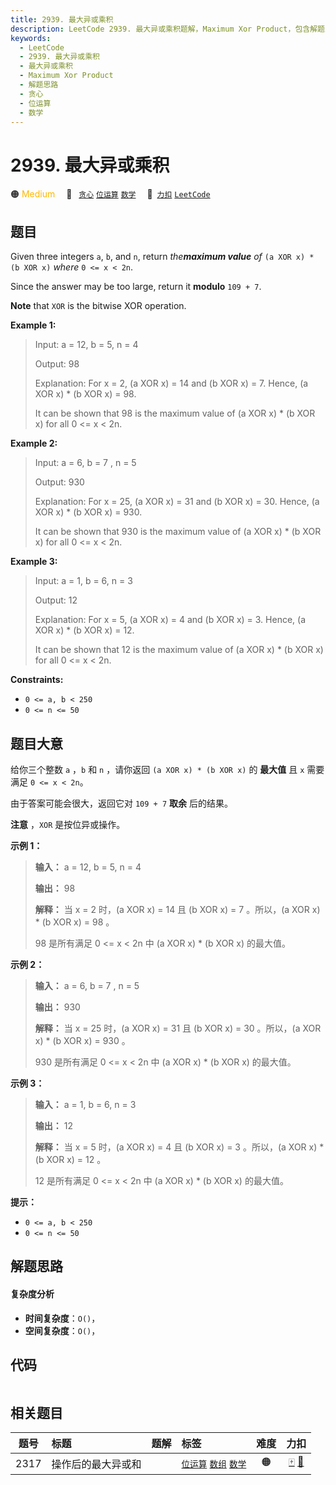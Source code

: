 ```yaml
---
title: 2939. 最大异或乘积
description: LeetCode 2939. 最大异或乘积题解，Maximum Xor Product，包含解题思路、复杂度分析以及完整的 JavaScript 代码实现。
keywords:
  - LeetCode
  - 2939. 最大异或乘积
  - 最大异或乘积
  - Maximum Xor Product
  - 解题思路
  - 贪心
  - 位运算
  - 数学
---
```


# 2939. 最大异或乘积

🟠 <font color=#ffb800>Medium</font>&emsp; 🔖&ensp; [`贪心`](/tag/greedy.md) [`位运算`](/tag/bit-manipulation.md) [`数学`](/tag/math.md)&emsp; 🔗&ensp;[`力扣`](https://leetcode.cn/problems/maximum-xor-product) [`LeetCode`](https://leetcode.com/problems/maximum-xor-product)

## 题目

Given three integers `a`, `b`, and `n`, return _the**maximum value** of_ `(a
XOR x) * (b XOR x)` _where_ `0 <= x < 2n`.

Since the answer may be too large, return it **modulo** `109 + 7`.

**Note** that `XOR` is the bitwise XOR operation.



**Example 1:**

> Input: a = 12, b = 5, n = 4
> 
> Output: 98
> 
> Explanation: For x = 2, (a XOR x) = 14 and (b XOR x) = 7. Hence, (a XOR x) * (b XOR x) = 98. 
> 
> It can be shown that 98 is the maximum value of (a XOR x) * (b XOR x) for all 0 <= x < 2n.

**Example 2:**

> Input: a = 6, b = 7 , n = 5
> 
> Output: 930
> 
> Explanation: For x = 25, (a XOR x) = 31 and (b XOR x) = 30. Hence, (a XOR x) * (b XOR x) = 930.
> 
> It can be shown that 930 is the maximum value of (a XOR x) * (b XOR x) for all 0 <= x < 2n.

**Example 3:**

> Input: a = 1, b = 6, n = 3
> 
> Output: 12
> 
> Explanation: For x = 5, (a XOR x) = 4 and (b XOR x) = 3. Hence, (a XOR x) * (b XOR x) = 12.
> 
> It can be shown that 12 is the maximum value of (a XOR x) * (b XOR x) for all 0 <= x < 2n.

**Constraints:**

  * `0 <= a, b < 250`
  * `0 <= n <= 50`


## 题目大意

给你三个整数 `a` ，`b` 和 `n` ，请你返回 `(a XOR x) * (b XOR x)` 的 **最大值**  且 `x` 需要满足 `0
<= x < 2n`。

由于答案可能会很大，返回它对 `109 + 7` **取余**  后的结果。

**注意** ，`XOR` 是按位异或操作。



**示例 1：**

> 
> 
> 
> 
> 
> **输入：** a = 12, b = 5, n = 4
> 
> **输出：** 98
> 
> **解释：** 当 x = 2 时，(a XOR x) = 14 且 (b XOR x) = 7 。所以，(a XOR x) * (b XOR x) = 98 。
> 
> 98 是所有满足 0 <= x < 2n 中 (a XOR x) * (b XOR x) 的最大值。
> 
> 

**示例 2：**

> 
> 
> 
> 
> 
> **输入：** a = 6, b = 7 , n = 5
> 
> **输出：** 930
> 
> **解释：** 当 x = 25 时，(a XOR x) = 31 且 (b XOR x) = 30 。所以，(a XOR x) * (b XOR x) = 930 。
> 
> 930 是所有满足 0 <= x < 2n 中 (a XOR x) * (b XOR x) 的最大值。

**示例 3：**

> 
> 
> 
> 
> 
> **输入：** a = 1, b = 6, n = 3
> 
> **输出：** 12
> 
> **解释：** 当 x = 5 时，(a XOR x) = 4 且 (b XOR x) = 3 。所以，(a XOR x) * (b XOR x) = 12 。
> 
> 12 是所有满足 0 <= x < 2n 中 (a XOR x) * (b XOR x) 的最大值。
> 
> 



**提示：**

  * `0 <= a, b < 250`
  * `0 <= n <= 50`


## 解题思路

#### 复杂度分析

- **时间复杂度**：`O()`，
- **空间复杂度**：`O()`，

## 代码

```javascript

```

## 相关题目

<!-- prettier-ignore -->
| 题号 | 标题 | 题解 | 标签 | 难度 | 力扣 |
| :------: | :------ | :------: | :------ | :------: | :------: |
| 2317 | 操作后的最大异或和 |  |  [`位运算`](/tag/bit-manipulation.md) [`数组`](/tag/array.md) [`数学`](/tag/math.md) | 🟠 | [🀄️](https://leetcode.cn/problems/maximum-xor-after-operations) [🔗](https://leetcode.com/problems/maximum-xor-after-operations) |